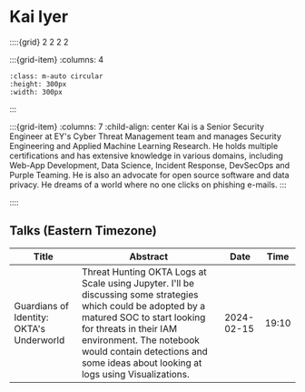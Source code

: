 # Kai Iyer

::::{grid} 2 2 2 2

:::{grid-item}
:columns: 4

```{image} ../images/speakers/KaiIyer.png
:class: m-auto circular
:height: 300px
:width: 300px
```

:::

:::{grid-item}
:columns: 7
:child-align: center
Kai is a Senior Security Engineer at EY's Cyber Threat Management team and manages Security Engineering and Applied Machine Learning Research. He holds multiple certifications and has extensive knowledge in various domains, including Web-App Development, Data Science, Incident Response, DevSecOps and Purple Teaming. He is also an advocate for open source software and data privacy. He dreams of a world where no one clicks on phishing e-mails.
:::

::::

## Talks (Eastern Timezone)

| Title | Abstract | Date | Time |
| ----- | -------- | ---- | ---- |
| Guardians of Identity: OKTA's Underworld | Threat Hunting OKTA Logs at Scale using Jupyter. I'll be discussing some strategies which could be adopted by a matured SOC to start looking for threats in their IAM environment. The notebook would contain detections and some ideas about looking at logs using Visualizations. | 2024-02-15 | 19:10 |
